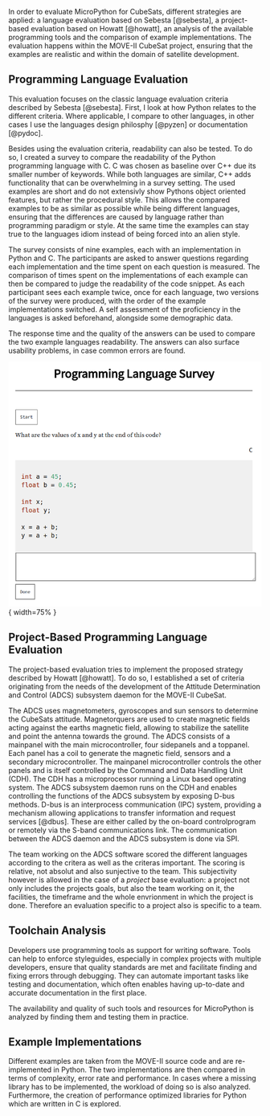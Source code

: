 In order to evaluate MicroPython for CubeSats, different strategies are
applied: a language evaluation based on Sebesta [@sebesta], a
project-based evaluation based on Howatt [@howatt], an analysis of the
available programming tools and the comparison of example
implementations. The evaluation happens within the MOVE-II CubeSat
project, ensuring that the examples are realistic and within the domain
of satellite development.

Programming Language Evaluation
-------------------------------

This evaluation focuses on the classic language evaluation criteria
described by Sebesta [@sebesta]. First, I look at how Python relates to the different criteria. Where applicable, I compare to other languages, in other cases I use the languages design philosphy [@pyzen] or documentation [@pydoc].

Besides using the evaluation criteria, readability can also be tested. To do so, I created a survey to compare the readability of the Python programming language with C. C was chosen as baseline over C++ due its smaller number of keywords. While both languages are similar, C++ adds functionality that can be overwhelming in a survey setting. The used examples are short and do not extensivly show Pythons object oriented features, but rather the procedural style. This allows the compared examples to be as similar as possible while being different languages, ensuring that the differences are caused by language rather than programming paradigm or style. At the same time the examples can stay true to the languages idiom instead of being forced into an alien style.

The survey consists of nine examples, each with an implementation in
Python and C. The participants are asked to answer questions regarding
each implementation and the time spent on each question is measured. The
comparison of times spent on the implementations of each example can
then be compared to judge the readability of the code snippet. As each
participant sees each example twice, once for each language, two
versions of the survey were produced, with the order of the example
implementations switched. A self assessment of the proficiency in the
languages is asked beforehand, alongside some demographic data.

The response time and the quality of the answers can be used to compare the two example languages readability. The answers can also surface usability problems, in case common errors are found.

![Screenshot of the user interface for the survey. \\label{fig:survey}](resources/figs/survey.png){ width=75% }

Project-Based Programming Language Evaluation
---------------------------------------------

The project-based evaluation tries to implement the proposed strategy described by Howatt [@howatt]. To do so, I established a set of criteria originating from the needs of the development of the Attitude Determination and Control (ADCS) subsystem daemon for the MOVE-II CubeSat.

The ADCS uses magnetometers, gyroscopes and sun sensors to determine the CubeSats attitude. Magnetorquers are used to create magnetic fields acting against the earths magnetic field, allowing to stabilize the satellite and point the antenna towards the ground. The ADCS consists of a mainpanel with the main microcontroller, four sidepanels and a toppanel. Each panel has a coil to generate the magnetic field, sensors and a secondary microcontroller. The mainpanel microcontroller controls the other panels and is itself controlled by the Command and Data Handling Unit (CDH). The CDH has a microprocessor running a Linux based operating system. The ADCS subsystem daemon runs on the CDH and enables controlling the functions of the ADCS subsystem by exposing D-bus methods. D-bus is an interprocess communication (IPC) system, providing a mechanism allowing applications to transfer information and request services [@dbus]. These are either called by the on-board controlprogram or remotely via the S-band communications link. The communication between the ADCS daemon and the ADCS subsystem is done via SPI.

The team working on the ADCS software scored the different languages according to the critera as well as the criteras important. The scoring is relative, not absolut and also sunjective to the team. This subjectivity however is allowed in the case of a _project_ base evaluation: a project not only includes the projects goals, but also the team working on it, the facilities, the timeframe and the whole envrionment in which the project is done. Therefore an evaluation specific to a project also is specific to a team.

Toolchain Analysis
------------------

Developers use programming tools as support for writing software. Tools can help to enforce styleguides, especially in complex projects with multiple developers, ensure that quality standards are met and facilitate finding and fixing errors through debugging. They can automate important tasks like testing and documentation, which often enables having up-to-date and accurate documentation in the first place.

The availability and quality of such tools and resources for
MicroPython is analyzed by finding them and testing them in practice.

Example Implementations
-----------------------

Different examples are taken from the MOVE-II source code and are
re-implemented in Python. The two implementations are then compared in
terms of complexity, error rate and performance. In cases where a
missing library has to be implemented, the workload of doing so is also
analyzed. Furthermore, the creation of performance optimized libraries
for Python which are written in C is explored.
